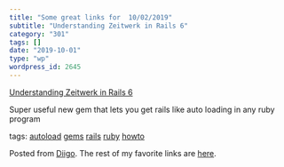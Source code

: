 ```yaml
---
title: "Some great links for  10/02/2019"
subtitle: "Understanding Zeitwerk in Rails 6"
category: "301"
tags: []
date: "2019-10-01"
type: "wp"
wordpress_id: 2645
---
```

[Understanding Zeitwerk in Rails 6](https://link.medium.com/4v0KyHERq0) 

Super useful new gem that lets you get rails like auto loading in any ruby program

 tags: [autoload](https://www.diigo.com/user/pitosalas/autoload) [gems](https://www.diigo.com/user/pitosalas/gems) [rails](https://www.diigo.com/user/pitosalas/rails) [ruby](https://www.diigo.com/user/pitosalas/ruby) [howto](https://www.diigo.com/user/pitosalas/howto)

Posted from [Diigo](https://www.diigo.com). The rest of my favorite links are [here](https://www.diigo.com/user/pitosalas).